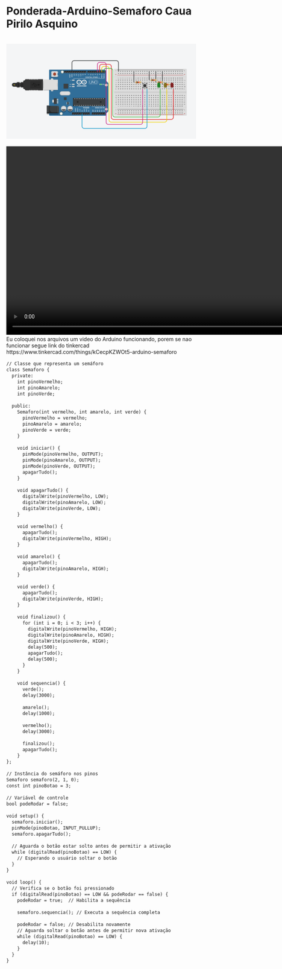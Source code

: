 # Ponderada-Arduino-Semaforo Caua Pirilo Asquino

<div align="center">
      <small><strong style="font-size: 12px;"></strong></small><br>
      <img src="./Arduino.PNG"/><br>
      <small style="margin-top: 4px; font-size: 10px;"></small><br>
</div>

<div align="center">
  <!-- Use relative path so the video works on GitHub Pages and local file:// previews -->
  <video src="./videoArduino.mp4" controls width="1000">
    Seu navegador não suporta vídeos. Você pode baixar ou abrir o arquivo diretamente: <a href="./videoArduino.mp4">Abrir vídeo</a>
  </video>
</div>
Eu coloquei nos arquivos um video do Arduino funcionando, porem se nao funcionar segue link do tinkercad https://www.tinkercad.com/things/kCecpKZWOt5-arduino-semaforo

```
// Classe que representa um semáforo
class Semaforo {
  private:
    int pinoVermelho;
    int pinoAmarelo;
    int pinoVerde;

  public:
    Semaforo(int vermelho, int amarelo, int verde) {
      pinoVermelho = vermelho;
      pinoAmarelo = amarelo;
      pinoVerde = verde;
    }

    void iniciar() {
      pinMode(pinoVermelho, OUTPUT);
      pinMode(pinoAmarelo, OUTPUT);
      pinMode(pinoVerde, OUTPUT);
      apagarTudo();
    }

    void apagarTudo() {
      digitalWrite(pinoVermelho, LOW);
      digitalWrite(pinoAmarelo, LOW);
      digitalWrite(pinoVerde, LOW);
    }

    void vermelho() {
      apagarTudo();
      digitalWrite(pinoVermelho, HIGH);
    }

    void amarelo() {
      apagarTudo();
      digitalWrite(pinoAmarelo, HIGH);
    }

    void verde() {
      apagarTudo();
      digitalWrite(pinoVerde, HIGH);
    }

    void finalizou() {
      for (int i = 0; i < 3; i++) {
        digitalWrite(pinoVermelho, HIGH);
        digitalWrite(pinoAmarelo, HIGH);
        digitalWrite(pinoVerde, HIGH);
        delay(500);
        apagarTudo();
        delay(500);
      }
    }

    void sequencia() {
      verde();
      delay(3000);

      amarelo();
      delay(1000);

      vermelho();
      delay(3000);

      finalizou();
      apagarTudo();
    }
};

// Instância do semáforo nos pinos
Semaforo semaforo(2, 1, 0);
const int pinoBotao = 3;

// Variável de controle
bool podeRodar = false;

void setup() {
  semaforo.iniciar();
  pinMode(pinoBotao, INPUT_PULLUP);
  semaforo.apagarTudo();

  // Aguarda o botão estar solto antes de permitir a ativação
  while (digitalRead(pinoBotao) == LOW) {
    // Esperando o usuário soltar o botão
  }
}

void loop() {
  // Verifica se o botão foi pressionado
  if (digitalRead(pinoBotao) == LOW && podeRodar == false) {
    podeRodar = true;  // Habilita a sequência

    semaforo.sequencia(); // Executa a sequência completa

    podeRodar = false; // Desabilita novamente
    // Aguarda soltar o botão antes de permitir nova ativação
    while (digitalRead(pinoBotao) == LOW) {
      delay(10);
    }
  }
}

```

